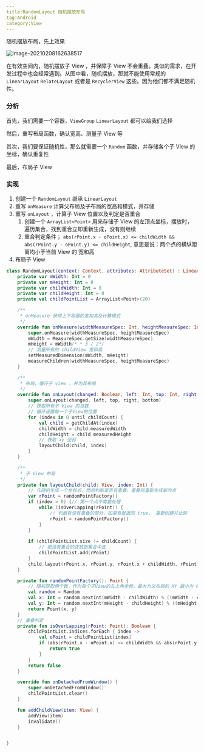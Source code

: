 ```yaml
---
title:RandomLayout 随机摆放布局
tag:Android
category:View
---
```




随机摆放布局，先上效果

![image-20210208162638517](https://raw.githubusercontent.com/xiaomanwong/static_file/master/images/image-20210208162638517.png)

在有效空间内，随机摆放子 View ，并保障子 View 不会重叠。类似的需求，在开发过程中也会经常遇到。从图中看，随机摆放，那就不能使用常规的 `LinearLayout` `RelateLayout` 或者是 `RecyclerView` 这些。因为他们都不满足随机性。

### 分析

首先，我们需要一个容器，`ViewGroup` `LinearLayout` 都可以给我们选择

然后，重写布局函数，确认宽高、测量子 View 等

其次，我们要保证随机性，那么就需要一个 `Random` 函数，并存储各个子 View 的坐标，确认重复性

最后，布局子 View

### 实现

1. 创建一个 `RandomLayout` 继承 `LinearLayout`
2. 重写 `onMeasure` 计算父布局及子布局的宽高和模式，并存储
3. 重写 `onLayout` ，计算子 View 位置以及判定是否重合
   1. 创建一个 `ArrayList<Point>` 用来存储子 View 的左顶点坐标，摆放时，遍历集合，找到重合立即重新生成，没有则继续
   2. 重合判定条件； `abs(rPoint.x - oPoint.x) <= childWidth && abs(rPoint.y - oPoint.y) <= childHeight`, 意思是说：两个点的横纵距离均小于当前 View 的 宽和高 
4. 布局子 View



```kotlin
class RandomLayout(context: Context, attributes: AttributeSet) : LinearLayout(context, attributes) {
    private var mWidth: Int = 0
    private var mHeight: Int = 0
    private var childWidth: Int = 0
    private var childHeight: Int = 0
    private val childPointList = ArrayList<Point>(20)

    /**
     * onMeasure 获得上下容器的宽和高及计算模式
     */
    override fun onMeasure(widthMeasureSpec: Int, heightMeasureSpec: Int) {
        super.onMeasure(widthMeasureSpec, heightMeasureSpec)
        mWidth = MeasureSpec.getSize(widthMeasureSpec)
        mHeight = mWidth/* * 3 / 2*/
        // 测量所有的 childView 宽和高
        setMeasuredDimension(mWidth, mHeight)
        measureChildren(widthMeasureSpec, heightMeasureSpec)
    }

    /**
     * 布局，循环子 view ，并为其布局
     */
    override fun onLayout(changed: Boolean, left: Int, top: Int, right: Int, bottom: Int) {
        super.onLayout(changed, left, top, right, bottom)
        // 获取所有子 View 的总数
        // 循环设置每一个子View的位置
        for (index in 0 until childCount) {
            val child = getChildAt(index)
            childWidth = child.measuredWidth
            childHeight = child.measuredHeight
            // 获取 xy 坐标
            layoutChild(child, index)
        }
    }

    /**
     * 子 View 布局
     */
    private fun layoutChild(child: View, index: Int) {
        // 先随机生成一个坐标点，然后判断是否有重叠，重叠则重新生成新的点
        var rPoint = randomPointFactory()
        if (index > 0) {// 第一个点不需要处理
            while (isOverLapping(rPoint)) {
                // 判断有没有重叠的部分，如果有就返回 true， 重新创建并比较
                rPoint = randomPointFactory()
            }
        }
        
        if (childPointList.size != childCount) {
            // 把没有重合的店放到集合中去
            childPointList.add(rPoint)
        }
        child.layout(rPoint.x, rPoint.y, rPoint.x + childWidth, rPoint.y + childHeight)
    }

    private fun randomPointFactory(): Point {
        // 随机获取俩个数，作为每个子View的左上角坐标，最大为父布局的 XY 最小为 0
        val random = Random
        val x: Int = random.nextInt(mWidth - childWidth) % ((mWidth - childWidth) - 1 + 1) + 1
        val y: Int = random.nextInt(mHeight - childHeight) % ((mHeight - childHeight) - 1 + 1) + 1
        return Point(x, y)
    }
	// 重叠判定
    private fun isOverLapping(rPoint: Point): Boolean {
        childPointList.indices.forEach { index ->
            val oPoint = childPointList[index]
            if (abs(rPoint.x - oPoint.x) <= childWidth && abs(rPoint.y - oPoint.y) <= childHeight) {
                return true
            }
        }
        return false
    }

    override fun onDetachedFromWindow() {
        super.onDetachedFromWindow()
        childPointList.clear()
    }

    fun addChildView(item: View) {
        addView(item)
        invalidate()
    }


}
```

